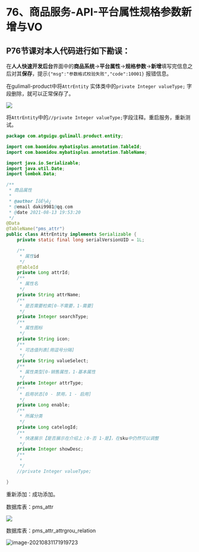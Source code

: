 # 76、商品服务-API-平台属性规格参数新增与VO

## P76节课对本人代码进行如下勘误：

在**人人快速开发后台**界面中的**商品系统**→**平台属性**→**规格参数**→**新增**填写完信息之后对其**保存**，提示`{"msg":"参数格式校验失败","code":10001}` 报错信息。

在gulimall-product中将`AttrEntity` 实体类中的`private Integer valueType;` 字段删除，就可以正常保存了。

![](D:\develop\workspace\gulimall\MySource\勘误\doc\勘误.assets\Snipaste_2021-08-31_17-06-36.png)

将`AttrEntity`中的`//private Integer valueType;`字段注释。重启服务，重新测试。

```java
package com.atguigu.gulimall.product.entity;

import com.baomidou.mybatisplus.annotation.TableId;
import com.baomidou.mybatisplus.annotation.TableName;

import java.io.Serializable;
import java.util.Date;
import lombok.Data;

/**
 * 商品属性
 * 
 * @author ÍõÈ½ê¿
 * @email daki9981@qq.com
 * @date 2021-08-13 19:53:20
 */
@Data
@TableName("pms_attr")
public class AttrEntity implements Serializable {
	private static final long serialVersionUID = 1L;

	/**
	 * 属性id
	 */
	@TableId
	private Long attrId;
	/**
	 * 属性名
	 */
	private String attrName;
	/**
	 * 是否需要检索[0-不需要，1-需要]
	 */
	private Integer searchType;
	/**
	 * 属性图标
	 */
	private String icon;
	/**
	 * 可选值列表[用逗号分隔]
	 */
	private String valueSelect;
	/**
	 * 属性类型[0-销售属性，1-基本属性
	 */
	private Integer attrType;
	/**
	 * 启用状态[0 - 禁用，1 - 启用]
	 */
	private Long enable;
	/**
	 * 所属分类
	 */
	private Long catelogId;
	/**
	 * 快速展示【是否展示在介绍上；0-否 1-是】，在sku中仍然可以调整
	 */
	private Integer showDesc;
	/**
	 *
	 */
	//private Integer valueType;

}

```

重新添加：成功添加。

数据库表：pms_attr

![](D:\develop\workspace\gulimall\MySource\勘误\doc\勘误.assets\image-20210831171250588.png)

数据库表：pms_attr_attrgrou_relation

![image-20210831171919723](D:\develop\workspace\gulimall\MySource\勘误\doc\勘误.assets\image-20210831171919723.png)

